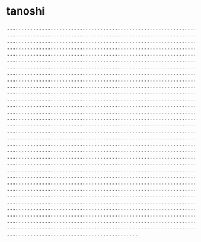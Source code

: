 # tanoshi
.......................................................................................................................................................................................................................................................................................................................................................................................................................................................................................................................................................................................................................................................................................................................................................................................................................................................................................................................................................................................................................................................................................................................................................................................................................................................................................................................................................................................................................................................................................................................................................................................................................................................................................................................................................................................................................................................................................................................................................................................................................................................................................................................................................................................................................................................................................................................................................................................................................................................................................................................................................................................................................................................................................................................................................................................................................................................................................................................................................................................................................................................................................................................................................................................................................................................................................................................................................................................................................................................................................................................................................................................................................................................................................................................................................................................................................................................................................................................................................................................................................................................................................................................................................................................................................